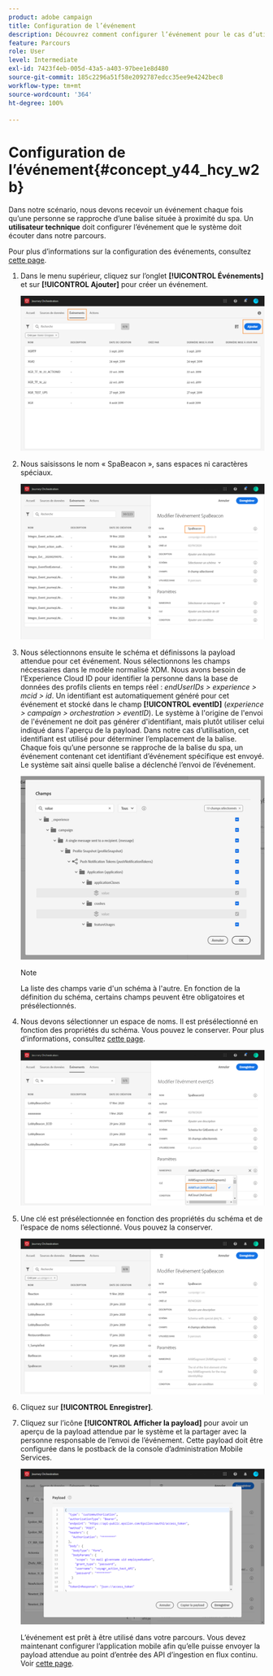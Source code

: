 ```yaml
---
product: adobe campaign
title: Configuration de l’événement
description: Découvrez comment configurer l’événement pour le cas d’utilisation simple du parcours
feature: Parcours
role: User
level: Intermediate
exl-id: 7423f4eb-005d-43a5-a403-97bee1e8d480
source-git-commit: 185c2296a51f58e2092787edcc35ee9e4242bec8
workflow-type: tm+mt
source-wordcount: '364'
ht-degree: 100%

---
```


# Configuration de l’événement{#concept_y44_hcy_w2b}

Dans notre scénario, nous devons recevoir un événement chaque fois qu’une personne se rapproche d’une balise située à proximité du spa. Un **utilisateur technique** doit configurer l’événement que le système doit écouter dans notre parcours.

Pour plus d’informations sur la configuration des événements, consultez [cette page](../event/about-events.md).

1. Dans le menu supérieur, cliquez sur l’onglet **[!UICONTROL Événements]** et sur **[!UICONTROL Ajouter]** pour créer un événement.

   ![](../assets/journeyuc1_1.png)

1. Nous saisissons le nom « SpaBeacon », sans espaces ni caractères spéciaux.

   ![](../assets/journeyuc1_2.png)

1. Nous sélectionnons ensuite le schéma et définissons la payload attendue pour cet événement. Nous sélectionnons les champs nécessaires dans le modèle normalisé XDM. Nous avons besoin de l’Experience Cloud ID pour identifier la personne dans la base de données des profils clients en temps réel : _endUserIDs > experience > mcid > id_. Un identifiant est automatiquement généré pour cet événement et stocké dans le champ **[!UICONTROL eventID]** (_experience > campaign > orchestration > eventID_). Le système à l&#39;origine de l&#39;envoi de l&#39;événement ne doit pas générer d&#39;identifiant, mais plutôt utiliser celui indiqué dans l&#39;aperçu de la payload. Dans notre cas d’utilisation, cet identifiant est utilisé pour déterminer l’emplacement de la balise. Chaque fois qu’une personne se rapproche de la balise du spa, un événement contenant cet identifiant d’événement spécifique est envoyé. Le système sait ainsi quelle balise a déclenché l’envoi de l’événement.

   ![](../assets/journeyuc1_3.png)

   >[!NOTE]
   >
   >La liste des champs varie d&#39;un schéma à l&#39;autre. En fonction de la définition du schéma, certains champs peuvent être obligatoires et présélectionnés.

1. Nous devons sélectionner un espace de noms. Il est présélectionné en fonction des propriétés du schéma. Vous pouvez le conserver. Pour plus d’informations, consultez [cette page](../event/selecting-the-namespace.md).

   ![](../assets/journeyuc1_6.png)

1. Une clé est présélectionnée en fonction des propriétés du schéma et de l’espace de noms sélectionné. Vous pouvez la conserver.

   ![](../assets/journeyuc1_5.png)

1. Cliquez sur **[!UICONTROL Enregistrer]**.

1. Cliquez sur l’icône **[!UICONTROL Afficher la payload]** pour avoir un aperçu de la payload attendue par le système et la partager avec la personne responsable de l’envoi de l’événement. Cette payload doit être configurée dans le postback de la console d’administration Mobile Services.

   ![](../assets/journeyuc1_7.png)

   L’événement est prêt à être utilisé dans votre parcours. Vous devez maintenant configurer l’application mobile afin qu’elle puisse envoyer la payload attendue au point d’entrée des API d’ingestion en flux continu. Voir [cette page](../event/additional-steps-to-send-events-to-journey-orchestration.md).
